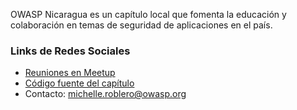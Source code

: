 OWASP Nicaragua es un capítulo local que fomenta la educación y colaboración en temas de seguridad de aplicaciones en el país.

### Links de Redes Sociales
- [Reuniones en Meetup](#)
- [Código fuente del capítulo](https://github.com/OWASP/www-chapter-nicaragua)
- Contacto: michelle.roblero@owasp.org

